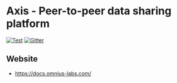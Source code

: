 # Axis - Peer-to-peer data sharing platform

[![Test](https://github.com/omnius-labs/axis/actions/workflows/test.yml/badge.svg)](https://github.com/omnius-labs/axis/actions/workflows/test.yml)
[![Gitter](https://badges.gitter.im/omnius-labs/axis.svg)](https://gitter.im/omnius-labs/axis?utm_source=badge&utm_medium=badge&utm_campaign=pr-badge)

## Website

+ <https://docs.omnius-labs.com/>
